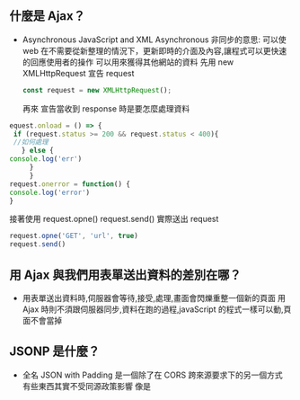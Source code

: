 ## 什麼是 Ajax？
* Asynchronous JavaScript and XML
  Asynchronous 非同步的意思: 可以使 web 在不需要從新整理的情況下，更新即時的介面及內容,讓程式可以更快速的回應使用者的操作
  可以用來獲得其他網站的資料
  先用 new XMLHttpRequest 宣告 request 
  ```js 
  const request = new XMLHttpRequest();
  ```
  
  再來 宣告當收到 response 時是要怎麼處理資料
 ```js
 equest.onload = () => {
  if (request.status >= 200 && request.status < 400){
  //如何處理
    } else {
console.log('err')
      }
      }
request.onerror = function() {
console.log('error')
}

 ```

接著使用 request.opne() request.send() 實際送出 request
```js
request.opne('GET', 'url', true)
request.send()
```
  
 
  
## 用 Ajax 與我們用表單送出資料的差別在哪？
* 用表單送出資料時,伺服器會等待,接受,處理,畫面會閃爍重整一個新的頁面
 用 Ajax 時則不須跟伺服器同步,資料在跑的過程,javaScript 的程式一樣可以動,頁面不會當掉
## JSONP 是什麼？
* 全名 JSON with Padding 是一個除了在 CORS 跨來源要求下的另一個方式
有些東西其實不受同源政策影響 像是 <script> 這個標籤,因此我們可以利用這項特點來達成跨領域請求
在遠端建立一個 JavaScript 的文件,而 JSON 還被原生 JS 支援 
  
* 舉例來說  server 提供了一個 callback 的參數讓 clinet 端帶過去
  Twich 提供一個 JSONP 的版本
```url =https://api.twitch.tv/kraken/games/top?client_id=xxx&callback=receiveData&limit=1
```
```js
  receiveData({"_total":1067,"_links":{"self":"https://api.twitch.tv/kraken/games/top?limit=1","next":"https://api.twitch.tv/kraken/games/top?limit=1\u0026offset=1"},"top":[{"game":{"name":"Dota 2","popularity":63361,"_id":29595,"giantbomb_id":32887,"box":{"large":"https://static-cdn.jtvnw.net/ttv-boxart/Dota%202-272x380.jpg","medium":"https://static-cdn.jtvnw.net/ttv-boxart/Dota%202-136x190.jpg","small":"https://static-cdn.jtvnw.net/ttv-boxart/Dota%202-52x72.jpg","template":"https://static-cdn.jtvnw.net/ttv-boxart/Dota%202-{width}x{height}.jpg"},"logo":{"large":"https://static-cdn.jtvnw.net/ttv-logoart/Dota%202-240x144.jpg","medium":"https://static-cdn.jtvnw.net/ttv-logoart/Dota%202-120x72.jpg","small":"https://static-cdn.jtvnw.net/ttv-logoart/Dota%202-60x36.jpg","template":"https://static-cdn.jtvnw.net/ttv-logoart/Dota%202-{width}x{height}.jpg"},"_links":{},"localized_name":"Dota 2","locale":"zh-tw"},"viewers":65622,"channels":376}]})
```
*
  透過 callback 帶過去的參數=>receiveData 當作函式名稱 把 JavaScript 內的整個物件整個傳到 function 
```js
  <script src="https://api.twitch.tv/kraken/games/top?client_id=xxx&callback=receiveData&limit=1"></script>
<script>
  function receiveData (response) {
    console.log(response);
  }
</script>
  ```
* 兩端都有 JavaScript client 端負責 宣告 function 並決定參數 
  server 端負責呼叫 function, 實際運作 
  

## 要如何存取跨網域的 API？
Server 必須在 Response 的 Header 裡面加上Access-Control-Allow-Origin。
當瀏覽器收到 Response 之後，會先檢查 Access-Control-Allow-Origin 裡面的內容，如果裡面有包含現在這個發起 Request 的 Origin 的話，就會允許通過，讓程式順利接收到 Response。重點是這一行：Access-Control-Allow-Origin: * 代表包含所有的意思 所以當瀏覽器接收到這個 Response 之後，比對目前的 Origin 符合*這個規則，檢驗通過，允許我們接受跨來源請求的回應。

## 為什麼我們在第四週時沒碰到跨網域的問題，這週卻碰到了？
因為第四周是用node.js 沒有用到瀏覽器,
同源政策是使用瀏覽器會遇到的問題
